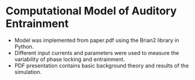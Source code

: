# Computational Model of Auditory Entrainment

- Model was implemented from paper.pdf using the Brian2 library in Python.
- Different input currents and parameters were used to measure the variability of phase locking and entrainment.
- PDF presentation contains basic background theory and results of the simulation.

